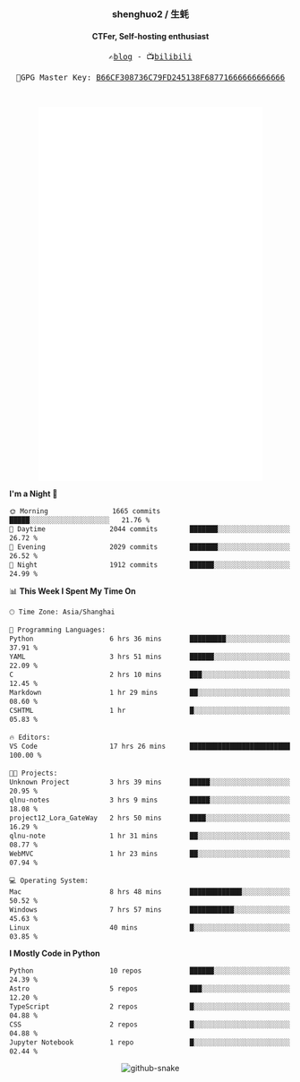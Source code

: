 <h3 align="center"> shenghuo2 / 生蚝 </h3>
<h4 align="center" >CTFer, Self-hosting enthusiast</h3>


<p align="center">
  <samp>
    ✍️<a href="https://blog.shenghuo2.top/">blog</a> -
    📺<a href="https://space.bilibili.com/85894935">bilibili</a>
  </samp>
</p>
<p align="center">
  <samp>
     🔐GPG Master Key: <a align="center" href="https://github.com/shenghuo2.gpg">B66CF308736C79FD245138F68771666666666666</a>
  </samp>
</p>
<br>
<p align="center">
  <a href="https://github.com/shenghuo2">
    <img width="400" align="top" src="https://github.com/shenghuo2/shenghuo2/blob/main/metrics.left.svg" />
  </a>
  <a href="https://github.com/shenghuo2">
    <img width="400" align="top" src="https://github.com/shenghuo2/shenghuo2/blob/main/metrics.right.svg" />
  </a>
</p>


<!--START_SECTION:waka-->
**I'm a Night 🦉** 

```text
🌞 Morning                1665 commits        █████░░░░░░░░░░░░░░░░░░░░   21.76 % 
🌆 Daytime                2044 commits        ███████░░░░░░░░░░░░░░░░░░   26.72 % 
🌃 Evening                2029 commits        ███████░░░░░░░░░░░░░░░░░░   26.52 % 
🌙 Night                  1912 commits        ██████░░░░░░░░░░░░░░░░░░░   24.99 % 
```


📊 **This Week I Spent My Time On** 

```text
🕑︎ Time Zone: Asia/Shanghai

💬 Programming Languages: 
Python                   6 hrs 36 mins       █████████░░░░░░░░░░░░░░░░   37.91 % 
YAML                     3 hrs 51 mins       ██████░░░░░░░░░░░░░░░░░░░   22.09 % 
C                        2 hrs 10 mins       ███░░░░░░░░░░░░░░░░░░░░░░   12.45 % 
Markdown                 1 hr 29 mins        ██░░░░░░░░░░░░░░░░░░░░░░░   08.60 % 
CSHTML                   1 hr                █░░░░░░░░░░░░░░░░░░░░░░░░   05.83 % 

🔥 Editors: 
VS Code                  17 hrs 26 mins      █████████████████████████   100.00 % 

🐱‍💻 Projects: 
Unknown Project          3 hrs 39 mins       █████░░░░░░░░░░░░░░░░░░░░   20.95 % 
qlnu-notes               3 hrs 9 mins        █████░░░░░░░░░░░░░░░░░░░░   18.08 % 
project12_Lora_GateWay   2 hrs 50 mins       ████░░░░░░░░░░░░░░░░░░░░░   16.29 % 
qlnu-note                1 hr 31 mins        ██░░░░░░░░░░░░░░░░░░░░░░░   08.77 % 
WebMVC                   1 hr 23 mins        ██░░░░░░░░░░░░░░░░░░░░░░░   07.94 % 

💻 Operating System: 
Mac                      8 hrs 48 mins       █████████████░░░░░░░░░░░░   50.52 % 
Windows                  7 hrs 57 mins       ███████████░░░░░░░░░░░░░░   45.63 % 
Linux                    40 mins             █░░░░░░░░░░░░░░░░░░░░░░░░   03.85 % 
```

**I Mostly Code in Python** 

```text
Python                   10 repos            ██████░░░░░░░░░░░░░░░░░░░   24.39 % 
Astro                    5 repos             ███░░░░░░░░░░░░░░░░░░░░░░   12.20 % 
TypeScript               2 repos             █░░░░░░░░░░░░░░░░░░░░░░░░   04.88 % 
CSS                      2 repos             █░░░░░░░░░░░░░░░░░░░░░░░░   04.88 % 
Jupyter Notebook         1 repo              █░░░░░░░░░░░░░░░░░░░░░░░░   02.44 % 
```




<!--END_SECTION:waka-->


<div align="center">
  <picture>
    <source media="(prefers-color-scheme: dark)" srcset="https://gist.githubusercontent.com/shenghuo2/bfce20b14ab0484cef03bae6e60e0b3a/raw/github-snake-dark.svg" />
    <source media="(prefers-color-scheme: light)" srcset="https://gist.githubusercontent.com/shenghuo2/bfce20b14ab0484cef03bae6e60e0b3a/raw/github-snake.svg" />
    <img alt="github-snake" src="https://gist.githubusercontent.com/shenghuo2/bfce20b14ab0484cef03bae6e60e0b3a/raw/github-snake.svg" />
  </picture>
</div>

<!--
**shenghuo2/shenghuo2** is a ✨ _special_ ✨ repository because its `README.md` (this file) appears on your GitHub profile.

Here are some ideas to get you started:

- 🔭 I’m currently working on ...
- 🌱 I’m currently learning ...
- 👯 I’m looking to collaborate on ...
- 🤔 I’m looking for help with ...
- 💬 Ask me about ...
- 📫 How to reach me: ...
- 😄 Pronouns: ...
- ⚡ Fun fact: ...
-->
